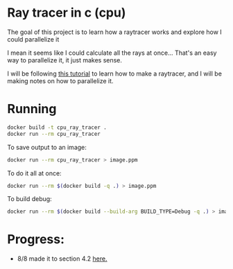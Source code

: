 # Ray tracer in c (cpu)

The goal of this project is to learn how a raytracer works and explore how I could parallelize it

I mean it seems like I could calculate all the rays at once... That's an easy way to parallelize it, it just makes sense.

I will be following [this tutorial](https://raytracing.github.io/books/RayTracingInOneWeekend.html) to learn how to make a raytracer, and I will be making notes on how to parallelize it.

# Running
```sh
docker build -t cpu_ray_tracer .
docker run --rm cpu_ray_tracer
```

To save output to an image:
```sh
docker run --rm cpu_ray_tracer > image.ppm
```

To do it all at once:
```sh
docker run --rm $(docker build -q .) > image.ppm
```

To build debug:
```sh
docker run --rm $(docker build --build-arg BUILD_TYPE=Debug -q .) > image.ppm
```


# Progress:
- 8/8 made it to section 4.2 [here.](https://raytracing.github.io/books/RayTracingInOneWeekend.html)